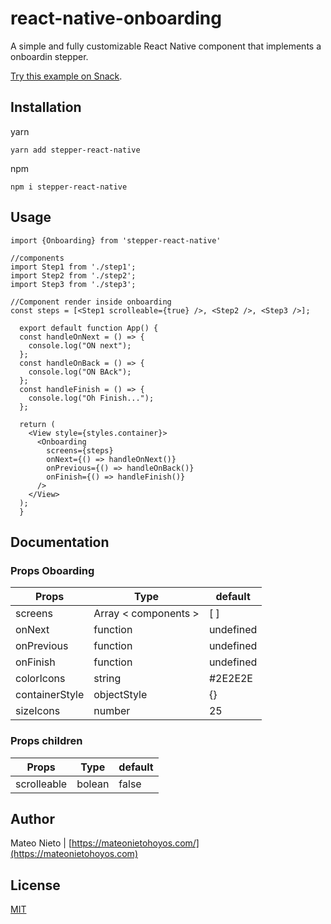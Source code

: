 # react-native-onboarding

A simple and fully customizable React Native component that implements a onboardin stepper.

[Try this example on Snack](https://snack.expo.dev/@matheonieto/stepper-react-native).

## Installation

yarn

```
yarn add stepper-react-native
```
npm
```
npm i stepper-react-native
```

## Usage
```
import {Onboarding} from 'stepper-react-native'

//components
import Step1 from './step1';
import Step2 from './step2';
import Step3 from './step3';

//Component render inside onboarding
const steps = [<Step1 scrolleable={true} />, <Step2 />, <Step3 />];

  export default function App() {
  const handleOnNext = () => {
    console.log("ON next");
  };
  const handleOnBack = () => {
    console.log("ON BAck");
  };
  const handleFinish = () => {
    console.log("Oh Finish...");
  };

  return (
    <View style={styles.container}>
      <Onboarding
        screens={steps}
        onNext={() => handleOnNext()}
        onPrevious={() => handleOnBack()}
        onFinish={() => handleFinish()}
      />
    </View>
  );
  }
```

## Documentation

### Props Oboarding
| Props      | Type | default
| ----------- | ----------- | ----------- |
| screens      | Array < components >       | [ ] |
| onNext   | function        | undefined | 
| onPrevious   | function        | undefined | 
| onFinish   | function        | undefined | 
| colorIcons   | string        | #2E2E2E | 
| containerStyle   | objectStyle        | {} | 
| sizeIcons   | number        | 25 | 
### Props children

| Props      | Type | default
| ----------- | ----------- | ----------- |
| scrolleable   | bolean    | false | 
## Author
Mateo Nieto | [https://mateonietohoyos.com/](https://mateonietohoyos.com)

## License
[MIT](./LICENSE)